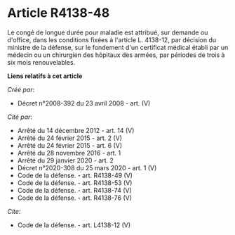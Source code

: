 # Article R4138-48

Le congé de longue durée pour maladie est attribué, sur demande ou d'office, dans les conditions fixées à l'article L.
4138-12, par décision du ministre de la défense, sur le fondement d'un certificat médical établi par un médecin ou un
chirurgien des hôpitaux des armées, par périodes de trois à six mois renouvelables.

**Liens relatifs à cet article**

_Créé par_:

  - Décret n°2008-392 du 23 avril 2008 - art. (V)

_Cité par_:

  - Arrêté du 14 décembre 2012 - art. 14 (V)
  - Arrêté du 24 février 2015 - art. 2 (V)
  - Arrêté du 24 février 2015 - art. 6 (V)
  - Arrêté du 28 novembre 2016 - art. 1
  - Arrêté du 29 janvier 2020 - art. 2
  - Décret n°2020-308 du 25 mars 2020 - art. 1 (V)
  - Code de la défense. - art. R4138-49 (V)
  - Code de la défense. - art. R4138-53 (V)
  - Code de la défense. - art. R4138-74 (V)
  - Code de la défense. - art. R4138-76 (V)

_Cite_:

  - Code de la défense. - art. L4138-12 (V)
